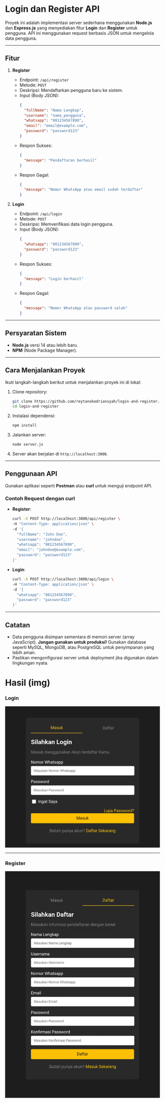 # Login dan Register API

Proyek ini adalah implementasi server sederhana menggunakan **Node.js** dan **Express.js** yang menyediakan fitur **Login** dan **Register** untuk pengguna. API ini menggunakan request berbasis JSON untuk mengelola data pengguna.

---

## **Fitur**

1. **Register**
   - Endpoint: `/api/register`
   - Metode: `POST`
   - Deskripsi: Mendaftarkan pengguna baru ke sistem.
   - Input (Body JSON):
     ```json
     {
       "fullName": "Nama Lengkap",
       "username": "nama_pengguna",
       "whatsapp": "081234567890",
       "email": "email@example.com",
       "password": "password123"
     }
     ```
   - Respon Sukses:
     ```json
     {
       "message": "Pendaftaran berhasil"
     }
     ```
   - Respon Gagal:
     ```json
     {
       "message": "Nomor WhatsApp atau email sudah terdaftar"
     }
     ```

2. **Login**
   - Endpoint: `/api/login`
   - Metode: `POST`
   - Deskripsi: Memverifikasi data login pengguna.
   - Input (Body JSON):
     ```json
     {
       "whatsapp": "081234567890",
       "password": "password123"
     }
     ```
   - Respon Sukses:
     ```json
     {
       "message": "Login berhasil"
     }
     ```
   - Respon Gagal:
     ```json
     {
       "message": "Nomor WhatsApp atau password salah"
     }
     ```

---

## **Persyaratan Sistem**

- **Node.js** versi 14 atau lebih baru.
- **NPM** (Node Package Manager).

---

## **Cara Menjalankan Proyek**

Ikuti langkah-langkah berikut untuk menjalankan proyek ini di lokal:

1. Clone repository:
   ```bash
   git clone https://github.com/reytanokodriansyah/login-and-register.git
   cd login-and-register
   ```

2. Instalasi dependensi:
   ```bash
   npm install
   ```

3. Jalankan server:
   ```bash
   node server.js
   ```

4. Server akan berjalan di `http://localhost:3000`.

---

## **Penggunaan API**

Gunakan aplikasi seperti **Postman** atau **curl** untuk menguji endpoint API.

### **Contoh Request dengan curl**

- **Register**:
   ```bash
   curl -X POST http://localhost:3000/api/register \
   -H "Content-Type: application/json" \
   -d '{
     "fullName": "John Doe",
     "username": "johndoe",
     "whatsapp": "081234567890",
     "email": "johndoe@example.com",
     "password": "password123"
   }'
   ```

- **Login**:
   ```bash
   curl -X POST http://localhost:3000/api/login \
   -H "Content-Type: application/json" \
   -d '{
     "whatsapp": "081234567890",
     "password": "password123"
   }'
   ```

---

## **Catatan**

- Data pengguna disimpan sementara di memori server (array JavaScript). **Jangan gunakan untuk produksi!** Gunakan database seperti MySQL, MongoDB, atau PostgreSQL untuk penyimpanan yang lebih aman.
- Pastikan mengonfigurasi server untuk deployment jika digunakan dalam lingkungan nyata.

# Hasil (img)

### Login
![Hasil Login](readmeimg/login.jpg)

---

### Register
![Hasil Register](readmeimg/register.jpg)
